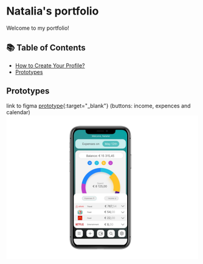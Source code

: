 <h1>Natalia's portfolio</h1>

Welcome to my portfolio!
## 📚 Table of Contents
- [How to Create Your Profile?](#how-to-create-your-profile)
- [Prototypes](##Prototypes)

## Prototypes
link to figma [prototype](https://www.figma.com/proto/fKyYFi0qrNkGeUYZLYyP6y/%D0%9F%D1%80%D0%BE%D1%82%D0%BE%D1%82%D0%B8%D0%BF?node-id=2-3&scaling=scale-down&page-id=1%3A2&starting-point-node-id=2%3A3&mode=design&t=d8PeZjRUUQvIGgCz-1){:target="_blank"} (buttons: income, expences and calendar)
![Screenshot of a home screen](figma.jpg)
